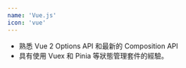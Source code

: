 ```yaml
---
name: 'Vue.js'
icon: 'vue'
---
```


- 熟悉 Vue 2 Options API 和最新的 Composition API
- 具有使用 Vuex 和 Pinia 等狀態管理套件的經驗。
